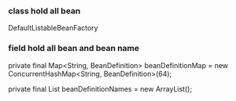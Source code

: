 ### class hold all bean

DefaultListableBeanFactory

### field hold all bean and bean name

private final Map<String, BeanDefinition> beanDefinitionMap = new ConcurrentHashMap<String, BeanDefinition>(64);

private final List<String> beanDefinitionNames = new ArrayList<String>();